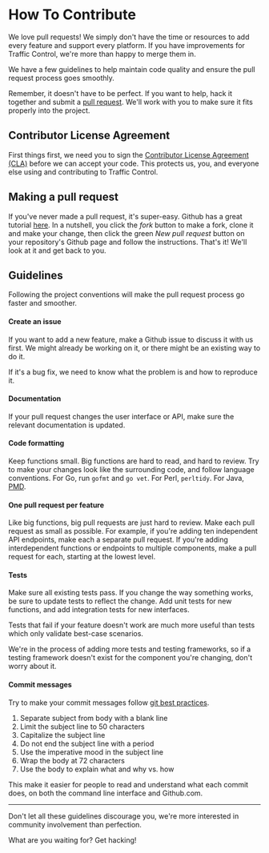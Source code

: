 How To Contribute
=================

We love pull requests! We simply don't have the time or resources to add every feature and support every platform. If you have improvements for Traffic Control, we're more than happy to merge them in.

We have a few guidelines to help maintain code quality and ensure the pull request process goes smoothly.

Remember, it doesn't have to be perfect. If you want to help, hack it together and submit a [pull request](https://help.github.com/articles/using-pull-requests/). We'll work with you to make sure it fits properly into the project.

Contributor License Agreement
-----------------------------
First things first, we need you to sign the [Contributor License Agreement (CLA)](http://traffic-control-cdn.net/ComcastContributorLicenseAgreement_03-07-14.pdf) before we can accept your code. This protects us, you, and everyone else using and contributing to Traffic Control.

Making a pull request
---------------------
If you've never made a pull request, it's super-easy. Github has a great tutorial [here](https://help.github.com/articles/using-pull-requests/). In a nutshell, you click the _fork_ button to make a fork, clone it and make your change, then click the green _New pull request_ button on your repository's Github page and follow the instructions. That's it! We'll look at it and get back to you.

Guidelines
----------
Following the project conventions will make the pull request process go faster and smoother.

#### Create an issue

If you want to add a new feature, make a Github issue to discuss it with us first. We might already be working on it, or there might be an existing way to do it.

If it's a bug fix, we need to know what the problem is and how to reproduce it.

#### Documentation

If your pull request changes the user interface or API, make sure the relevant documentation is updated.

#### Code formatting

Keep functions small. Big functions are hard to read, and hard to review. Try to make your changes look like the surrounding code, and follow language conventions. For Go, run `gofmt` and `go vet`. For Perl, `perltidy`. For Java, [PMD](https://pmd.github.io).

#### One pull request per feature

Like big functions, big pull requests are just hard to review. Make each pull request as small as possible. For example, if you're adding ten independent API endpoints, make each a separate pull request. If you're adding interdependent functions or endpoints to multiple components, make a pull request for each, starting at the lowest level. 

#### Tests

Make sure all existing tests pass. If you change the way something works, be sure to update tests to reflect the change. Add unit tests for new functions, and add integration tests for new interfaces.

Tests that fail if your feature doesn't work are much more useful than tests which only validate best-case scenarios.

We're in the process of adding more tests and testing frameworks, so if a testing framework doesn't exist for the component you're changing, don't worry about it.

#### Commit messages

Try to make your commit messages follow [git best practices](http://chris.beams.io/posts/git-commit/).

1. Separate subject from body with a blank line
2. Limit the subject line to 50 characters
3. Capitalize the subject line
4. Do not end the subject line with a period
5. Use the imperative mood in the subject line
6. Wrap the body at 72 characters
7. Use the body to explain what and why vs. how

This make it easier for people to read and understand what each commit does, on both the command line interface and Github.com.

---

Don't let all these guidelines discourage you, we're more interested in community involvement than perfection.

What are you waiting for? Get hacking!
